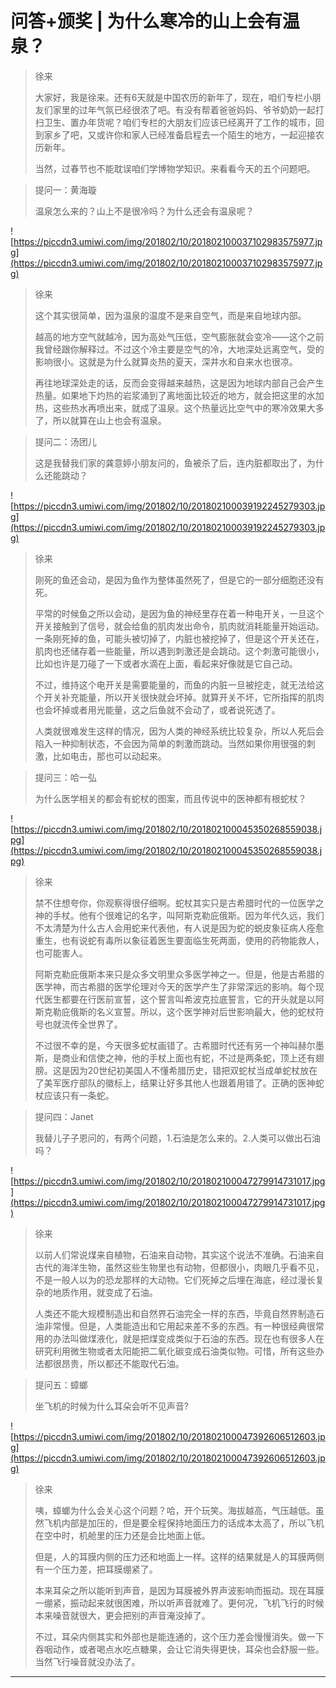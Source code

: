 # 问答+颁奖 | 为什么寒冷的山上会有温泉？

> 徐来
> 
> 大家好，我是徐来。还有6天就是中国农历的新年了，现在，咱们专栏小朋友们家里的过年气氛已经很浓了吧。有没有帮着爸爸妈妈、爷爷奶奶一起打扫卫生、置办年货呢？咱们专栏的大朋友们应该已经离开了工作的城市，回到家乡了吧，又或许你和家人已经准备启程去一个陌生的地方，一起迎接农历新年。
> 
> 当然，过春节也不能耽误咱们学博物学知识。来看看今天的五个问题吧。

> 提问一：黄海璇
> 
> 温泉怎么来的？山上不是很冷吗？为什么还会有温泉呢？

![https://piccdn3.umiwi.com/img/201802/10/201802100037102983575977.jpg](https://piccdn3.umiwi.com/img/201802/10/201802100037102983575977.jpg)

> 徐来
> 
> 这个其实很简单，因为温泉的温度不是来自空气，而是来自地球内部。
> 
> 越高的地方空气就越冷，因为高处气压低，空气膨胀就会变冷——这个之前我曾经跟你解释过。不过这个冷主要是空气的冷，大地深处远离空气，受的影响很小。这就是为什么就算炎热的夏天，深井水和自来水也很凉。
> 
> 再往地球深处走的话，反而会变得越来越热，这是因为地球内部自己会产生热量。如果地下灼热的岩浆涌到了离地面比较近的地方，就会把这里的水加热，这些热水再喷出来，就成了温泉。这个热量远比空气中的寒冷效果大多了，所以就算在山上也会有温泉。

> 提问二：汤团儿
> 
> 这是我替我们家的龚意婷小朋友问的，鱼被杀了后，连内脏都取出了，为什么还能跳动？

![https://piccdn3.umiwi.com/img/201802/10/201802100039192245279303.jpg](https://piccdn3.umiwi.com/img/201802/10/201802100039192245279303.jpg)

> 徐来
> 
> 刚死的鱼还会动，是因为鱼作为整体虽然死了，但是它的一部分细胞还没有死。
> 
> 平常的时候鱼之所以会动，是因为鱼的神经里存在着一种电开关，一旦这个开关接触到了信号，就会给鱼的肌肉发出命令，肌肉就消耗能量开始运动。一条刚死掉的鱼，可能头被切掉了，内脏也被挖掉了，但是这个开关还在，肌肉也还储存着一些能量，所以遇到刺激还是会跳动。这个刺激可能很小，比如也许是刀碰了一下或者水滴在上面，看起来好像就是它自己动。
> 
> 不过，维持这个电开关是需要能量的，而鱼的内脏一旦被挖走，就无法给这个开关补充能量，所以开关很快就会坏掉。就算开关不坏，它所指挥的肌肉也会坏掉或者用光能量，这之后鱼就不会动了，或者说死透了。
> 
> 人类就很难发生这样的情况，因为人类的神经系统比较复杂，所以人死后会陷入一种抑制状态，不会因为简单的刺激而跳动。当然如果你用很强的刺激，比如电击，那也可以动起来。

> 提问三：哈一弘
> 
> 为什么医学相关的都会有蛇杖的图案，而且传说中的医神都有根蛇杖？

![https://piccdn3.umiwi.com/img/201802/10/201802100045350268559038.jpg](https://piccdn3.umiwi.com/img/201802/10/201802100045350268559038.jpg)

> 徐来
> 
> 禁不住想夸你，你观察得很仔细啊。蛇杖其实只是古希腊时代的一位医学之神的手杖。他有个很难记的名字，叫阿斯克勒庇俄斯。因为年代久远，我们不太清楚为什么古人会用蛇来代表他，有人说是因为蛇的蜕皮象征病人痊愈重生，也有说蛇有毒所以象征着医生要面临生死两面，使用的药物能救人，也可能害人。
> 
> 阿斯克勒庇俄斯本来只是众多文明里众多医学神之一。但是，他是古希腊的医学神，而古希腊的医学伦理对今天的医学产生了非常深远的影响。每个现代医生都要在行医前宣誓，这个誓言叫希波克拉底誓言，它的开头就是以阿斯克勒庇俄斯的名义宣誓。所以，这个医学神对后世影响最大，他的蛇杖符号也就流传全世界了。
> 
> 不过很不幸的是，今天很多蛇杖画错了。古希腊时代还有另一个神叫赫尔墨斯，是商业和信使之神，他的手杖上面也有蛇，不过是两条蛇，顶上还有翅膀。这是因为20世纪初美国人不懂希腊历史，错把双蛇杖当成单蛇杖放在了美军医疗部队的徽标上，结果让好多其他人也跟着用错了。正确的医神蛇杖应该只有一条蛇。    

> 提问四：Janet
> 
> 我替儿子子恩问的，有两个问题，1.石油是怎么来的。2.人类可以做出石油吗？

![https://piccdn3.umiwi.com/img/201802/10/201802100047279914731017.jpg](https://piccdn3.umiwi.com/img/201802/10/201802100047279914731017.jpg)

> 徐来
> 
> 以前人们常说煤来自植物，石油来自动物，其实这个说法不准确。石油来自古代的海洋生物，虽然这些生物里也有动物，但都很小，肉眼几乎看不见，不是一般人以为的恐龙那样的大动物。它们死掉之后埋在海底，经过漫长复杂的地质作用，就变成了石油。
> 
> 人类还不能大规模制造出和自然界石油完全一样的东西，毕竟自然界制造石油非常慢。但是，人类能造出和它用起来差不多的东西。有一种很经典很常用的办法叫做煤液化，就是把煤变成类似于石油的东西。现在也有很多人在研究利用微生物或者太阳能把二氧化碳变成石油类似物。可惜，所有这些办法都很昂贵，所以都还不能取代石油。    

> 提问五：蟑螂
> 
> 坐飞机的时候为什么耳朵会听不见声音?

![https://piccdn3.umiwi.com/img/201802/10/201802100047392606512603.jpg](https://piccdn3.umiwi.com/img/201802/10/201802100047392606512603.jpg)

> 徐来
> 
> 咦，蟑螂为什么会关心这个问题？哈，开个玩笑。海拔越高，气压越低。虽然飞机内部是加压的，但是要全程保持地面压力的话成本太高了，所以飞机在空中时，机舱里的压力还是会比地面上低。
> 
> 但是，人的耳膜内侧的压力还和地面上一样。这样的结果就是人的耳膜两侧有一个压力差，把耳膜绷紧了。
> 
> 本来耳朵之所以能听到声音，是因为耳膜被外界声波影响而振动。现在耳膜一绷紧，振动起来就很困难，所以听声音就难了。更何况，飞机飞行的时候本来噪音就很大，更会把别的声音淹没掉了。
> 
> 不过，耳朵内侧其实和外部也是能连通的，这个压力差会慢慢消失。做一下吞咽动作，或者喝点水吃点糖果，会让它消失得更快，耳朵也会舒服一些。当然飞行噪音就没办法了。

---
